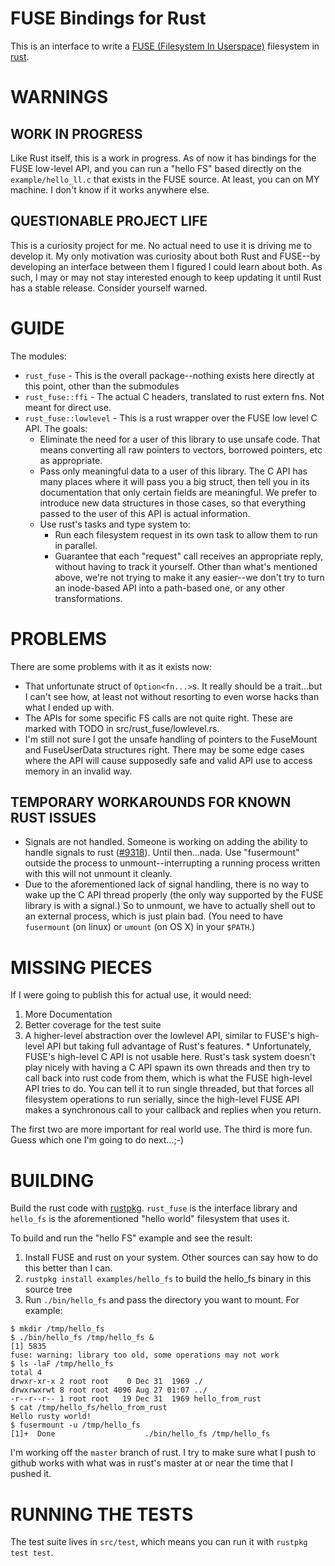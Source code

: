 # FUSE Bindings for Rust

This is an interface to write a [FUSE (Filesystem In Userspace)](http://fuse.sourceforge.net/) filesystem in [rust](http://www.rust-lang.org/).

# WARNINGS

## WORK IN PROGRESS

Like Rust itself, this is a work in progress.  As of now it has bindings for the FUSE low-level API, and you can run a "hello FS" based directly on the `example/hello_ll.c` that exists in the FUSE source.  At least, you can on MY machine.  I don't know if it works anywhere else.

## QUESTIONABLE PROJECT LIFE

This is a curiosity project for me.  No actual need to use it is driving me to develop it.  My only motivation was curiosity about both Rust and FUSE--by developing an interface between them I figured I could learn about both.  As such, I may or may not stay interested enough to keep updating it until Rust has a stable release.  Consider yourself warned.

# GUIDE

The modules:

  * `rust_fuse` - This is the overall package--nothing exists here directly at this point, other than the submodules
  * `rust_fuse::ffi` - The actual C headers, translated to rust extern fns.  Not meant for direct use.
  * `rust_fuse::lowlevel` - This is a rust wrapper over the FUSE low level C API.  The goals:
    * Eliminate the need for a user of this library to use unsafe code.  That means converting all raw pointers to vectors, borrowed pointers, etc as appropriate.
    * Pass only meaningful data to a user of this library.  The C API has many places where it will pass you a big struct, then tell you in its documentation that only certain fields are meaningful.  We prefer to introduce new data structures in those cases, so that everything passed to the user of this API is actual information.
    * Use rust's tasks and type system to:
      * Run each filesystem request in its own task to allow them to run in parallel.
      * Guarantee that each "request" call receives an appropriate reply, without having to track it yourself.
      Other than what's mentioned above, we're not trying to make it any easier--we don't try to turn an inode-based API into a path-based one, or any other transformations.

# PROBLEMS

There are some problems with it as it exists now:

  * That unfortunate struct of `Option<fn...>`s.  It really should be a trait...but I can't see how, at least not without resorting to even worse hacks than what I ended up with.
  * The APIs for some specific FS calls are not quite right.  These are marked with TODO in src/rust_fuse/lowlevel.rs.
  * I'm still not sure I got the unsafe handling of pointers to the FuseMount and FuseUserData structures right.  There may be some edge cases where the API will cause supposedly safe and valid API use to access memory in an invalid way.

## TEMPORARY WORKAROUNDS FOR KNOWN RUST ISSUES

  * Signals are not handled.   Someone is working on adding the ability to handle signals to rust ([#9318](https://github.com/mozilla/rust/pull/9318)).  Until then...nada.  Use "fusermount" outside the process to unmount--interrupting a running process written with this will not unmount it cleanly.
  * Due to the aforementioned lack of signal handling, there is no way to wake up the C API thread properly (the only way supported by the FUSE library is with a signal.)  So to unmount, we have to actually shell out to an external process, which is just plain bad.  (You need to have `fusermount` (on linux) or `umount` (on OS X) in your `$PATH`.)

# MISSING PIECES

If I were going to publish this for actual use, it would need:

  1. More Documentation
  2. Better coverage for the test suite
  3. A higher-level abstraction over the lowlevel API, similar to FUSE's high-level API but taking full advantage of Rust's features.
    * Unfortunately, FUSE's high-level C API is not usable here.  Rust's task system doesn't play nicely with having a C API spawn its own threads and then try to call back into rust code from them, which is what the FUSE high-level API tries to do.  You can tell it to run single threaded, but that forces all filesystem operations to run serially, since the high-level FUSE API makes a synchronous call to your callback and replies when you return.

The first two are more important for real world use.  The third is more fun.  Guess which one I'm going to do next...;-)

# BUILDING

Build the rust code with [rustpkg](https://github.com/mozilla/rust/blob/master/doc/rustpkg.md).  `rust_fuse` is the interface library and `hello_fs` is the aforementioned "hello world" filesystem that uses it.

To build and run the "hello FS" example and see the result:
  1. Install FUSE and rust on your system.  Other sources can say how to do this better than I can.
  2. `rustpkg install examples/hello_fs` to build the hello_fs binary in this source tree
  3. Run `./bin/hello_fs` and pass the directory you want to mount.  For example:

````
$ mkdir /tmp/hello_fs
$ ./bin/hello_fs /tmp/hello_fs &
[1] 5835
fuse: warning: library too old, some operations may not work
$ ls -laF /tmp/hello_fs
total 4
drwxr-xr-x 2 root root    0 Dec 31  1969 ./
drwxrwxrwt 8 root root 4096 Aug 27 01:07 ../
-r--r--r-- 1 root root   19 Dec 31  1969 hello_from_rust
$ cat /tmp/hello_fs/hello_from_rust 
Hello rusty world!
$ fusermount -u /tmp/hello_fs 
[1]+  Done                    ./bin/hello_fs /tmp/hello_fs
````

I'm working off the `master` branch of rust.  I try to make sure what I push to github works with what was in rust's master at or near the time that I pushed it.

# RUNNING THE TESTS

The test suite lives in `src/test`, which means you can run it with `rustpkg test test`.
